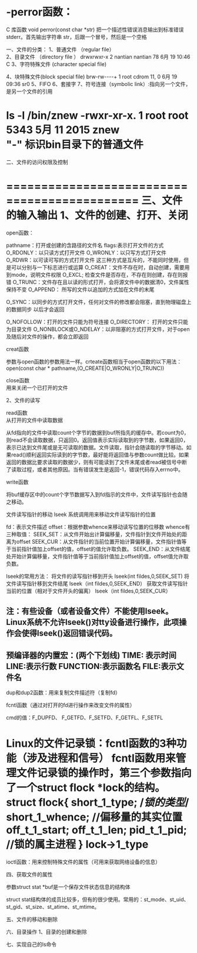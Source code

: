 # -perror函数：
C 库函数 void perror(const char *str) 把一个描述性错误消息输出到标准错误 stderr。首先输出字符串 str，后跟一个冒号，然后是一个空格

一、文件的分类：
1、普通文件 （regular file）  
2、目录文件  （directory file ） 
 drwxrwxr-x  2 nantian nantian 78 6月  19 10:46 C
3、字符特殊文件 (character special file)  

4、块特殊文件(block special file)
brw-rw----+ 1 root cdrom    11,   0 6月  19 09:36 sr0
5、FIFO
6、套接字
7、符号连接（symbolic link）:指向另一个文件，是另一个文件的引用

ls -l  /bin/znew
-rwxr-xr-x.   1 root root       5343 5月  11 2015 znew   
"-" 标识bin目录下的普通文件
===============================================
二、文件的访问权限及控制

=============================================
三、文件的输入输出
1、文件的创建、打开、关闭
=============================================
open函数：

pathname：打开或创建的含路径的文件名
flags:表示打开文件的方式
O_RDONLY：以只读方式打开文件
O_WRONLY：以只写方式打开文件
O_RDWR：以可读可写的方式打开文件
这三种方式是互斥的，不能同时使用，但是可以分别与一下标志进行或运算
O_CREAT：文件不存在时，自动创建，需要用到mode，说明文件权限
O_EXCL;  检查文件是否存在，不存在则创建，存在则报错
O_TRUNC：文件存在且以读的形式打开，会将源文件中的数据清0，文件属性保持不变
O_APPEND： 所写的文件以追加的方式加在文件的末尾

O_SYNC：以同步的方式打开文件，任何对文件的修改都会阻塞，直到物理磁盘上的数据同步		以后才会返回

O_NOFOLLOW：打开的文件只能为符号连接
O_DIRECTORY： 打开的文件只能为目录文件
O_NONBLOCK或O_NDELAY：以非阻塞的方式打开文件，对于open及随后对文件的操作，都会立即返回

creat函数

参数与open函数的参数用法一样。crteate函数相当于open函数的以下用法：
open(const char * pathname,(O_CREATE|O_WRONLY|O_TRUNC))

close函数  
用来关闭一个已打开的文件

2、文件的读写

read函数  
从打开的文件中读取数据

从fd指向的文件中读取count个字节的数据到buf所指先的缓存中。若count为0，则read不会读取数据，只返回0。返回值表示实际读取到的字节数，如果返回0，表示已达到文件尾或是无可读取的数据。文件读取，指针会随读取的字节移动。如果read()顺利返回实际读到的字节数，最好能将返回值与参数count做比较。如果返回的数据比要求读取的数据少，则有可能读到了文件末尾或者read被信号中断了读取过程，或者其他原因。当有错误发生是返回-1，错误代码存入errno中。

write函数

将buf缓存区中的count个字节数据写入到fd指示的文件中，文件读写指针也会随之移动。

文件读写指针的移动
lseek 系统调用用来移动文件读写指针的位置

fd：表示文件描述
offset：根据参数whence来移动读写位置的位移数
whence有三种取值：
SEEK_SET：从文件开始出计算偏移量，文件指针到文件开始处的距离为offset
SEEK_CUR：从文件指针的当前位置开始计算偏移量，文件指针值等于当前指针值加上offset的值，offset的值允许取负数。
SEEK_END：从文件结尾处开始计算偏移量，文件指针值等于当前指针值加上offset的值，offset值允许取负数。



lseek的常用方法：
将文件的读写指针移到开头     lseek(int fildes,0,SEEK_SET)
将文件读写指针移到文件结尾    lseek（int fildes,0,SEEK_END）
获取文件读写指针当前的位置（相对于文件开头的偏离）  lseek（int fildes,0,SEEK_CUR）

注：有些设备（或者设备文件）不能使用lseek。Linux系统不允许lseek()对tty设备进行操作，此项操作会使得lseek()返回错误代码。
---------------------------------------------------------------------------------------------------
预编译器的内置宏：(两个下划线)
__TIME__: 表示时间
__LINE__:表示行数
__FUNCTION__:表示函数名
__FILE__:表示文件名
-----------------------------------------------------------------------------------------------------
dup和dup2函数：用来复制文件描述符（复制fd）

fcntl函数（通过对打开的fd进行操作来改变文件的属性）

cmd的值：F_DUPFD、  F_GETFD、F_SETFD、F_GETFL、F_SETFL

Linux的文件记录锁：fcntl函数的3种功能（涉及进程和信号）
 	fcntl函数用来管理文件记录锁的操作时，第三个参数指向了一个struct flock *lock的结构。
struct flock{
short_1_type;                 /*锁的类型*/
short_1_whence;          //偏移量的其实位置
off_t_1_start;
off_t_1_len;
pid_t_1_pid;                   //锁的属主进程
} 
lock->1_type
======================================================
ioctl函数：用来控制特殊文件的属性（可用来获取网络设备的信息）



四、获取文件的属性

参数struct stat *buf是一个保存文件状态信息的结构体



struct stat结构体的成员比较多，但有的很少使用。常用的：st_mode、st_uid、st_gid、st_size、st_atime、st_mtime。

五、文件的移动和删除

六、目录操作
1、目录的创建和删除

七、实现自己的ls命令
